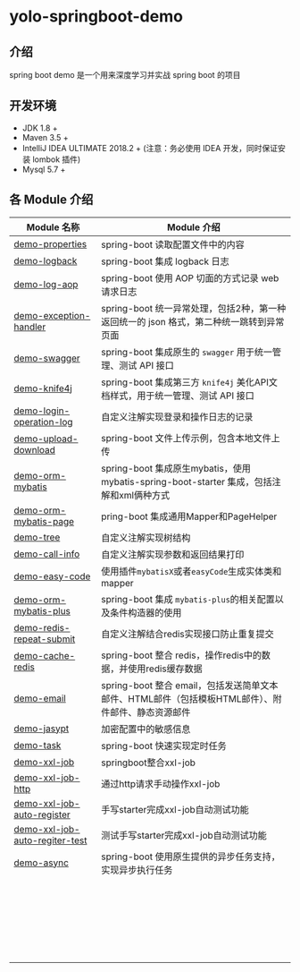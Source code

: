 # yolo-springboot-demo

## 介绍
spring boot demo 是一个用来深度学习并实战 spring boot 的项目


## 开发环境
- JDK 1.8 +
- Maven 3.5 +
- IntelliJ IDEA ULTIMATE 2018.2 + (注意：务必使用 IDEA 开发，同时保证安装 lombok 插件)
- Mysql 5.7 + 

## 各 Module 介绍

| Module 名称                                                  | Module 介绍                                                  |
| ------------------------------------------------------------ | ------------------------------------------------------------ |
| [demo-properties](https://gitee.com/huanglei1111/yolo-springboot-demo/tree/master/demo-properties) | spring-boot 读取配置文件中的内容                             |
| [demo-logback](https://gitee.com/huanglei1111/yolo-springboot-demo/tree/master/demo-logback) | spring-boot 集成 logback 日志                                |
| [demo-log-aop](https://gitee.com/huanglei1111/yolo-springboot-demo/tree/master/demo-log-aop) | spring-boot 使用 AOP 切面的方式记录 web 请求日志             |
| [demo-exception-handler](https://gitee.com/huanglei1111/yolo-springboot-demo/tree/master/demo-exception-handler) | spring-boot 统一异常处理，包括2种，第一种返回统一的 json 格式，第二种统一跳转到异常页面 |
| [demo-swagger](https://gitee.com/huanglei1111/yolo-springboot-demo/tree/master/demo-swagger) | spring-boot 集成原生的 `swagger` 用于统一管理、测试 API 接口 |
| [demo-knife4j](https://gitee.com/huanglei1111/yolo-springboot-demo/tree/master/demo-knife4j) | spring-boot 集成第三方 `knife4j` 美化API文档样式，用于统一管理、测试 API 接口 |
| [demo-login-operation-log](https://gitee.com/huanglei1111/yolo-springboot-demo/tree/master/demo-login-operation-log) | 自定义注解实现登录和操作日志的记录                           |
| [demo-upload-download](https://gitee.com/huanglei1111/yolo-springboot-demo/tree/master/demo-upload-download) | spring-boot 文件上传示例，包含本地文件上传                   |
| [demo-orm-mybatis](https://gitee.com/huanglei1111/yolo-springboot-demo/tree/master/demo-orm-mybatis) | spring-boot 集成原生mybatis，使用 mybatis-spring-boot-starter 集成，包括注解和xml俩种方式 |
| [demo-orm-mybatis-page](https://gitee.com/huanglei1111/yolo-springboot-demo/tree/master/demo-orm-mybatis-page) | pring-boot 集成通用Mapper和PageHelper                        |
| [demo-tree](https://gitee.com/huanglei1111/yolo-springboot-demo/tree/master/demo-tree) | 自定义注解实现树结构                                         |
| [demo-call-info](https://gitee.com/huanglei1111/yolo-springboot-demo/tree/master/demo-call-info) | 自定义注解实现参数和返回结果打印                             |
| [demo-easy-code](https://gitee.com/huanglei1111/yolo-springboot-demo/tree/master/demo-easy-code) | 使用插件`mybatisX`或者`easyCode`生成实体类和mapper           |
| [demo-orm-mybatis-plus](https://gitee.com/huanglei1111/yolo-springboot-demo/tree/master/demo-orm-mybatis-plus) | spring-boot 集成 `mybatis-plus`的相关配置以及条件构造器的使用 |
| [demo-redis-repeat-submit](https://gitee.com/huanglei1111/yolo-springboot-demo/tree/master/demo-redis-repeat-submit) | 自定义注解结合redis实现接口防止重复提交                      |
| [demo-cache-redis](https://gitee.com/huanglei1111/yolo-springboot-demo/tree/master/demo-cache-redis) | spring-boot 整合 redis，操作redis中的数据，并使用redis缓存数据 |
| [demo-email](https://gitee.com/huanglei1111/yolo-springboot-demo/tree/master/demo-email) | spring-boot 整合 email，包括发送简单文本邮件、HTML邮件（包括模板HTML邮件）、附件邮件、静态资源邮件 |
| [demo-jasypt](https://gitee.com/huanglei1111/yolo-springboot-demo/tree/master/demo-jasypt) | 加密配置中的敏感信息                                         |
| [demo-task](https://gitee.com/huanglei1111/yolo-springboot-demo/tree/master/demo-task) | spring-boot 快速实现定时任务                                 |
| [demo-xxl-job](https://gitee.com/huanglei1111/yolo-springboot-demo/tree/master/demo-xxl-job) | springboot整合xxl-job                                        |
| [demo-xxl-job-http](https://gitee.com/huanglei1111/yolo-springboot-demo/tree/master/demo-xxl-job-http) | 通过http请求手动操作xxl-job                                  |
| [demo-xxl-job-auto-register](https://gitee.com/huanglei1111/yolo-springboot-demo/tree/master/demo-xxl-job-auto-register) | 手写starter完成xxl-job自动测试功能                           |
| [demo-xxl-job-auto-regiter-test](https://gitee.com/huanglei1111/yolo-springboot-demo/tree/master/demo-xxl-job-auto-register-test) | 测试手写starter完成xxl-job自动测试功能                       |
| [demo-async](https://gitee.com/huanglei1111/yolo-springboot-demo/tree/master/demo-async) | spring-boot 使用原生提供的异步任务支持，实现异步执行任务     |
|                                                              |                                                              |
|                                                              |                                                              |
|                                                              |                                                              |
|                                                              |                                                              |
|                                                              |                                                              |
|                                                              |                                                              |
|                                                              |                                                              |
|                                                              |                                                              |
|                                                              |                                                              |
|                                                              |                                                              |
|                                                              |                                                              |
|                                                              |                                                              |
|                                                              |                                                              |
|                                                              |                                                              |
|                                                              |                                                              |
|                                                              |                                                              |
|                                                              |                                                              |
|                                                              |                                                              |
|                                                              |                                                              |
|                                                              |                                                              |
|                                                              |                                                              |
|                                                              |                                                              |
|                                                              |                                                              |
|                                                              |                                                              |
|                                                              |                                                              |